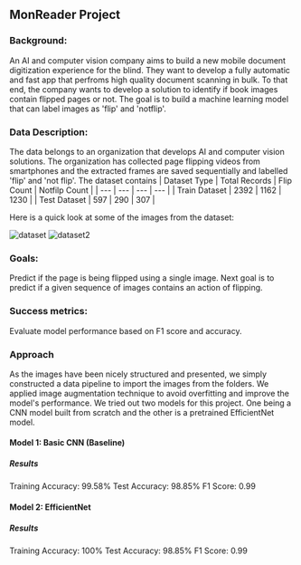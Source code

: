 ## MonReader Project
### Background:
An AI and computer vision company aims to build a new mobile document digitization experience for the blind. They want to develop a fully automatic and fast app that perfroms high quality document scanning in bulk. To that end, the company wants to develop a solution to identify if book images contain flipped pages or not. The goal is to build a machine learning model that can label images as 'flip' and 'notflip'.

### Data Description:
The data belongs to an organization that develops AI and computer vision solutions. The organization has collected page flipping videos from smartphones and the extracted frames are saved sequentially and labelled 'flip' and 'not flip'. The dataset contains
| Dataset Type | Total Records | Flip Count | Notfilp Count |
| --- | --- | --- | --- |
| Train Dataset | 2392 | 1162 | 1230 |
| Test Dataset | 597 | 290 | 307 |

Here is a quick look at some of the images from the dataset:

![dataset](https://github.com/sudarshanng7/Mon_reader/assets/47222625/2750bc2a-a9b1-42ae-91e4-fc86d8df3f29) 
![dataset2](https://github.com/sudarshanng7/Mon_reader/assets/47222625/c5fbbd73-8127-4afc-adc9-eab4da26ebc6)

### Goals:
Predict if the page is being flipped using a single image. Next goal is to predict if a given sequence of images contains an action of flipping.

### Success metrics:
Evaluate model performance based on F1 score and accuracy.

### Approach
As the images have been nicely structured and presented, we simply constructed a data pipeline to import the images from the folders. We applied image augmentation technique to avoid overfitting and improve the model's performance.
We tried out two models for this project. One being a CNN model built from scratch and the other is a pretrained EfficientNet model.

#### Model 1: Basic CNN (Baseline)

##### Results
Training Accuracy: 99.58%
Test Accuracy: 98.85%
F1 Score: 0.99

#### Model 2: EfficientNet

##### Results
Training Accuracy: 100%
Test Accuracy: 98.85%
F1 Score: 0.99

